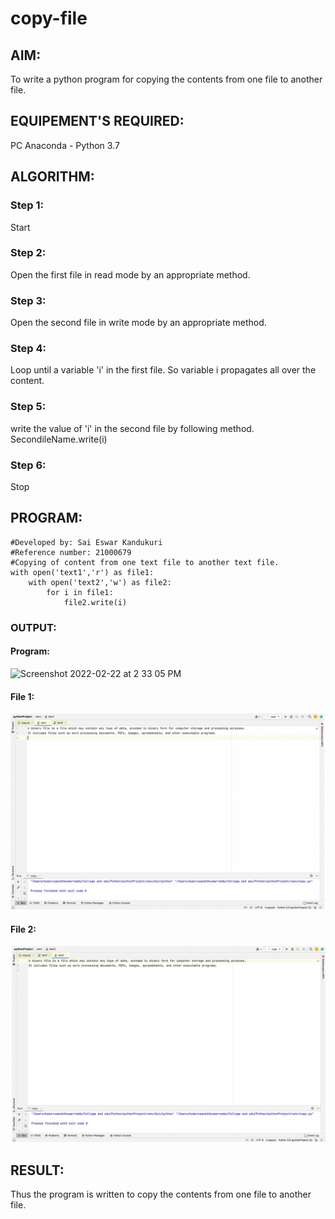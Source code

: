 # copy-file
## AIM:
To write a python program for copying the contents from one file to another file.
## EQUIPEMENT'S REQUIRED: 
PC
Anaconda - Python 3.7
## ALGORITHM: 
### Step 1:

Start

### Step 2:

Open the first file in read mode by an appropriate method.

### Step 3:

Open the second file in write mode by an appropriate method.

### Step 4:

Loop until a variable 'i' in the first file. So variable i propagates all over the content.

### Step 5:

write the value of 'i' in the second file by following method. SecondileName.write(i)

### Step 6:

Stop

## PROGRAM:
```
#Developed by: Sai Eswar Kandukuri
#Reference number: 21000679
#Copying of content from one text file to another text file.
with open('text1','r') as file1:
    with open('text2','w') as file2:
        for i in file1:
            file2.write(i)
```

### OUTPUT:
#### Program:
<img width="768" alt="Screenshot 2022-02-22 at 2 33 05 PM" src="https://user-images.githubusercontent.com/93427011/155098519-4f4f81ee-1a4c-4110-896c-b441a9a6b24c.png">

#### File 1: 

![Output](./f1output.png)

#### File 2:

![Output](./f2output.png)

## RESULT:
Thus the program is written to copy the contents from one file to another file.
